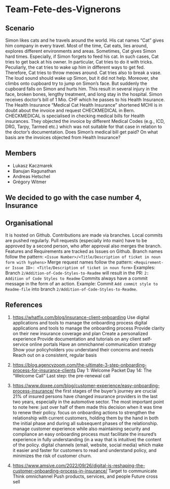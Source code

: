 # Team-Fete-des-Vignerons

## Scenario
Simon likes cats and he travels around the world. His cat names “Cat” gives him company in every travel. Most of the time, Cat eats, lies around, explores different environments and areas. Sometimes, Cat gives Simon hard times. Especially, if Simon forgets to feed his cat. In such cases, Cat tries to get back at his owner. In particular, Cat tries to do it with tricks. Peculiarly, the cat tries to wake up him in different ways to get fed. Therefore, Cat tries to throw meows around. Cat tries also to break a vase. The loud sound should wake up Simon, but it did not help. Moreover, she climbs onto cupboard try to jump on Simon’s face. But suddenly the cupboard falls on Simon and hurts him. This result in several injury in the face, broken bones, lengthy treatment, and long stay in the hospital. 
Simon receives doctor’s bill of 1 Mio. CHF which he passes to his Health Insurance. The Health Insurance “Medical Cat Health Insurance” shortened MCHI is in doubt about the invoice and request CHECKMEDICAL in Bern. CHECKMEDICAL is specialised in checking medical bills for Health insurances. They objected the invoice by different Medical Codes (e.g., ICD, DRG, Tarpy, Tarmed etc.) which was not suitable for that case in relation to the doctor’s documentation. 
Does Simon’s medical bill get paid? On what basis are the invoices objected from Health Insurance? 

## Members
 - Lukasz Kaczmarek
 - Banujan Ragunathan
 - Andreas Hetschel
 - Grégory Witmer

## We decided to go with the case number 4, Insurance

## Organisational

It is hosted on Github. Contributions are made via branches. Local commits are pushed regularly. Pull requests (especially into main) have to be approved by a second person, who after approval also merges the branch.
Features and Requirements are tracked as Issues on Github.
Branch names follow the pattern: `<Issue Number>/<Title/Description of ticket in noun form with hyphens>`
Merge request names follow the pattern: `<Requirement- or Issue ID>: <Title/Description of ticket in noun form>`
Examples: Branch `2/Addition-of-Code-Styles-to-Readme` will result in the PR: `2: Addition of Code Styles to Readme`
Commits always have a commit message in the form of an action.
Example: Commit `Add commit style to Readme-file` into branch `2/Addition-of-Code-Styles-to-Readme`.

## References
1. https://whatfix.com/blog/insurance-client-onboarding
Use digital applications and tools to manage the onboarding process digital applications and tools to manage the onboarding process
Provide clarity on their new insurance coverage and plan
Create a personalized experience
Provide documentation and tutorials on any client self-service online portals
Have an omnichannel communication strategy
Show your policyholders you understand their concerns and needs
Reach out on a consistent, regular basis

2. https://blog.agencyzoom.com/the-ultimate-3-step-onboarding-process-for-insurance-clients
Day 1: Welcome Packet
Day 14: The “Welcome Call”
Last step: the pre-renewal call

3. https://www.doxee.com/blog/customer-experience/easy-onboarding-process-insurance/
the first stages of the buyer’s journey are crucial
21% of insured persons have changed insurance providers in the last two years, especially in the automotive sector. The most important point to note here: just over half of them made this decision when it was time to renew their policy.
focus on onboarding actions to strengthen the relationship with current customers, holding them by the hand in both the initial phase and during all subsequent phases of the relationship.
manage customer experience while also maintaining security and compliance
an easy onboarding process must facilitate the insured’s experience in fully understanding (in a way that is intuitive) the content of the policy.
digital channels (email, website, social media) which make it easier and faster for customers to read and understand policy, and minimizes the risk of customer churn.

4. https://www.amsive.com/2022/09/26/digital-is-reshaping-the-customer-onboarding-process-in-insurance/
Target to communicate
Think omnichannel
Push products, services, and people
Future cross sell


